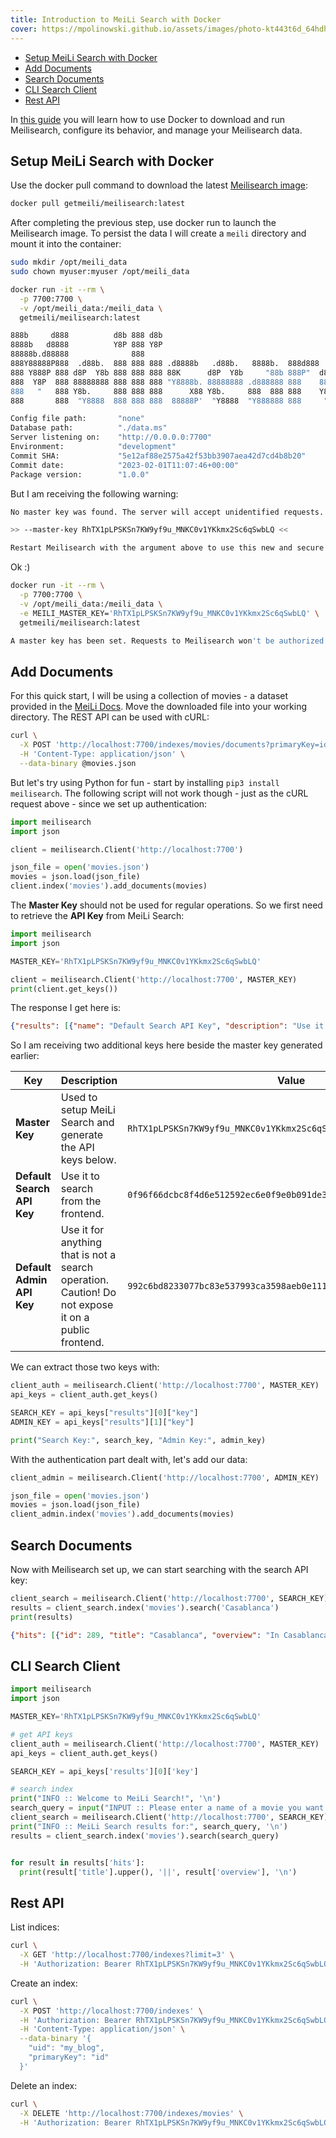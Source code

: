 ```yaml
---
title: Introduction to MeiLi Search with Docker
cover: https://mpolinowski.github.io/assets/images/photo-kt443t6d_64hdh43hfh6dgjdfhg4_d-c0f91ee25552813b6bd5cf30c355f362.jpg
---
```



<!-- TOC -->

- [Setup MeiLi Search with Docker](#setup-meili-search-with-docker)
- [Add Documents](#add-documents)
- [Search Documents](#search-documents)
- [CLI Search Client](#cli-search-client)
- [Rest API](#rest-api)

<!-- /TOC -->


<!-- * [React Frontend for MeiLi Search]()
* [Gatsby.js Frontend for MeiLi Search]() -->


In [this guide](https://docs.meilisearch.com/learn/cookbooks/docker.html#download-meilisearch-with-docker) you will learn how to use Docker to download and run Meilisearch, configure its behavior, and manage your Meilisearch data.


## Setup MeiLi Search with Docker

Use the docker pull command to download the latest [Meilisearch image](https://hub.docker.com/r/getmeili/meilisearch):



```bash
docker pull getmeili/meilisearch:latest
```


After completing the previous step, use docker run to launch the Meilisearch image. To persist the data I will create a `meili` directory and mount it into the container:


```bash
sudo mkdir /opt/meili_data
sudo chown myuser:myuser /opt/meili_data
```


```bash
docker run -it --rm \
  -p 7700:7700 \
  -v /opt/meili_data:/meili_data \
  getmeili/meilisearch:latest
```


```bash
888b     d888          d8b 888 d8b                                            888
8888b   d8888          Y8P 888 Y8P                                            888
88888b.d88888              888                                                888
888Y88888P888  .d88b.  888 888 888 .d8888b   .d88b.   8888b.  888d888 .d8888b 88888b.
888 Y888P 888 d8P  Y8b 888 888 888 88K      d8P  Y8b     "88b 888P"  d88P"    888 "88b
888  Y8P  888 88888888 888 888 888 "Y8888b. 88888888 .d888888 888    888      888  888
888   "   888 Y8b.     888 888 888      X88 Y8b.     888  888 888    Y88b.    888  888
888       888  "Y8888  888 888 888  88888P'  "Y8888  "Y888888 888     "Y8888P 888  888

Config file path:       "none"
Database path:          "./data.ms"
Server listening on:    "http://0.0.0.0:7700"
Environment:            "development"
Commit SHA:             "5e12af88e2575a42f53bb3907aea42d7cd4b8b20"
Commit date:            "2023-02-01T11:07:46+00:00"
Package version:        "1.0.0"
```


But I am receiving the following warning:


```bash
No master key was found. The server will accept unidentified requests. A master key of at least 16 bytes will be required when switching to a production environment. We generated a new secure master key for you (you can safely use this token):

>> --master-key RhTX1pLPSKSn7KW9yf9u_MNKC0v1YKkmx2Sc6qSwbLQ <<

Restart Meilisearch with the argument above to use this new and secure master key.
```


Ok :)


```bash
docker run -it --rm \
  -p 7700:7700 \
  -v /opt/meili_data:/meili_data \
  -e MEILI_MASTER_KEY='RhTX1pLPSKSn7KW9yf9u_MNKC0v1YKkmx2Sc6qSwbLQ' \
  getmeili/meilisearch:latest
```


```bash
A master key has been set. Requests to Meilisearch won't be authorized unless you provide an authentication key.
```


## Add Documents

For this quick start, I will be using a collection of movies - a dataset provided in the [MeiLi Docs](https://docs.meilisearch.com/movies.json). Move the downloaded file into your working directory. The REST API can be used with cURL:


```bash
curl \
  -X POST 'http://localhost:7700/indexes/movies/documents?primaryKey=id' \
  -H 'Content-Type: application/json' \
  --data-binary @movies.json
```


But let's try using Python for fun - start by installing `pip3 install meilisearch`. The following script will not work though - just as the cURL request above - since we set up authentication:


```py
import meilisearch
import json

client = meilisearch.Client('http://localhost:7700')

json_file = open('movies.json')
movies = json.load(json_file)
client.index('movies').add_documents(movies)
```


The __Master Key__ should not be used for regular operations. So we first need to retrieve the __API Key__ from MeiLi Search:


```py
import meilisearch
import json

MASTER_KEY='RhTX1pLPSKSn7KW9yf9u_MNKC0v1YKkmx2Sc6qSwbLQ'

client = meilisearch.Client('http://localhost:7700', MASTER_KEY)
print(client.get_keys())
```


The response I get here is:


```json
{"results": [{"name": "Default Search API Key", "description": "Use it to search from the frontend", "key": "0f96f66dcbc8f4d6e512592ec6e0f9e0b091de34a89147f244a93e3ab0709b7f", "uid": "9690e16c-9941-4dcf-addd-469e514e3226", "actions": ["search"], "indexes": ["*"], "expiresAt": null, "createdAt": "2023-02-10T06:18:07.098683943Z", "updatedAt": "2023-02-10T06:18:07.098683943Z"}, {"name": "Default Admin API Key", "description": "Use it for anything that is not a search operation. Caution! Do not expose it on a public frontend", "key": "992c6bd8233077bc83e537993ca3598aeb0e1113b0f89c0778d9523500aa6df2", "uid": "8e6bf9f2-3500-46b4-a875-76d695ac3ae1", "actions": ["*"], "indexes": ["*"], "expiresAt": null, "createdAt": "2023-02-10T06:18:07.095128284Z", "updatedAt": "2023-02-10T06:18:07.095128284Z"}], "offset": 0, "limit": 20, "total": 2}
```


So I am receiving two additional keys here beside the master key generated earlier:


| Key | Description | Value |
| -- | -- | -- |
| __Master Key__ | Used to setup MeiLi Search and generate the API keys below. | `RhTX1pLPSKSn7KW9yf9u_MNKC0v1YKkmx2Sc6qSwbLQ` |
| __Default Search API Key__ | Use it to search from the frontend. | `0f96f66dcbc8f4d6e512592ec6e0f9e0b091de34a89147f244a93e3ab0709b7f` |
| __Default Admin API Key__ | Use it for anything that is not a search operation. Caution! Do not expose it on a public frontend. | `992c6bd8233077bc83e537993ca3598aeb0e1113b0f89c0778d9523500aa6df2` |


We can extract those two keys with:


```py
client_auth = meilisearch.Client('http://localhost:7700', MASTER_KEY)
api_keys = client_auth.get_keys()

SEARCH_KEY = api_keys["results"][0]["key"]
ADMIN_KEY = api_keys["results"][1]["key"]

print("Search Key:", search_key, "Admin Key:", admin_key)
```

With the authentication part dealt with, let's add our data:


```py
client_admin = meilisearch.Client('http://localhost:7700', ADMIN_KEY)

json_file = open('movies.json')
movies = json.load(json_file)
client_admin.index('movies').add_documents(movies)
```


## Search Documents

Now with Meilisearch set up, we can start searching with the search API key:


```py
client_search = meilisearch.Client('http://localhost:7700', SEARCH_KEY)
results = client_search.index('movies').search('Casablanca')
print(results)
```


```json
{"hits": [{"id": 289, "title": "Casablanca", "overview": "In Casablanca, Morocco in December 1941, a cynical American expatriate meets a former lover, with unforeseen complications.", "genres": ["Drama", "Romance"], "poster": "https://image.tmdb.org/t/p/w500/5K7cOHoay2mZusSLezBOY0Qxh8a.jpg", "release_date": -855187200}, {"id": 26940, "title": "A Night in Casablanca", "overview": "The Marx Brothers are employed at a hotel in postwar Casablanca, where a ring of Nazis is trying to recover a cache of stolen treasure.", "genres": ["Comedy"], "poster": "https://image.tmdb.org/t/p/w500/cXMT6KVIXEa9UI8ojEnBBYundrY.jpg", "release_date": -746236800}, {"id": 14208, "title": "The Librarian: Return to King Solomon's Mines", "overview": "After retrieving the Crystal Skull in Utah, Flynn Carsen receives a map in the mail with the secret location of King Solomon's Mines. When the scroll is stolen, Judson explains the power of the Key of Solomon's book and assigns Flynn to retrieve the map. The map is useless without the legend piece to decipher it, which is located in Volubilis near the Roman ruins in Morocco. Flynn heads to Casablanca to the ruins where he is chased by a group of mercenaries leaded by General Samir. They too want to find the location of King Solomon's mines. Flynn teams-up with Professor Emily Davenport working in the dig and they escape from General Samir and his men. While traveling to Gedi, they save the local Jomo from death and the trio faces a dangerous journey through the wild Africa.", "genres": ["Fantasy", "Action", "Adventure"], "poster": "https://image.tmdb.org/t/p/w500/jK4BhFw9uNS6BKfAVlxX6Bnkj0J.jpg", "release_date": 1157760000}], "query": "Casablanca", "processingTimeMs": 1, "limit": 20, "offset": 0, "estimatedTotalHits": 3}
```


## CLI Search Client

```py
import meilisearch
import json

MASTER_KEY='RhTX1pLPSKSn7KW9yf9u_MNKC0v1YKkmx2Sc6qSwbLQ'

# get API keys
client_auth = meilisearch.Client('http://localhost:7700', MASTER_KEY)
api_keys = client_auth.get_keys()

SEARCH_KEY = api_keys['results'][0]['key']

# search index
print("INFO :: Welcome to MeiLi Search!", '\n')
search_query = input("INPUT :: Please enter a name of a movie you want to search for: ")
client_search = meilisearch.Client('http://localhost:7700', SEARCH_KEY)
print("INFO :: MeiLi Search results for:", search_query, '\n')
results = client_search.index('movies').search(search_query)


for result in results['hits']:
  print(result['title'].upper(), '||', result['overview'], '\n')
```


## Rest API

List indices:


```bash
curl \
  -X GET 'http://localhost:7700/indexes?limit=3' \
  -H 'Authorization: Bearer RhTX1pLPSKSn7KW9yf9u_MNKC0v1YKkmx2Sc6qSwbLQ'
```


Create an index:


```bash
curl \
  -X POST 'http://localhost:7700/indexes' \
  -H 'Authorization: Bearer RhTX1pLPSKSn7KW9yf9u_MNKC0v1YKkmx2Sc6qSwbLQ' \
  -H 'Content-Type: application/json' \
  --data-binary '{
    "uid": "my_blog",
    "primaryKey": "id"
  }'
```


Delete an index:


```bash
curl \
  -X DELETE 'http://localhost:7700/indexes/movies' \
  -H 'Authorization: Bearer RhTX1pLPSKSn7KW9yf9u_MNKC0v1YKkmx2Sc6qSwbLQ'
```
